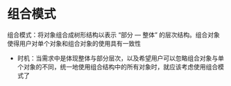 # 组合模式

组合模式：将对象组合成树形结构以表示 “部分 — 整体” 的层次结构。组合对象使得用户对单个对象和组合对象的使用具有一致性

+ 时机：当需求中是体现整体与部分层次，以及希望用户可以忽略组合对象与单个对象的不同，统一地使用组合结构中的所有对象时，就应该考虑使用组合模式了

